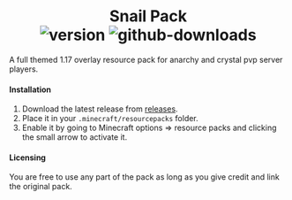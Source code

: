 <h1 align="center">
  Snail Pack<br>
  <img src="https://img.shields.io/github/v/release/seasnail8169/snail-pack" alt="version"/>
  <img src="https://img.shields.io/github/downloads/seasnail8169/snail-pack/total.svg" alt="github-downloads"/>
</h1>

A full themed 1.17 overlay resource pack for anarchy and crystal pvp server players.

#### Installation
1. Download the latest release from [releases](https://github.com/seasnail8169/snail-pack/releases/latest).
2. Place it in your `.minecraft/resourcepacks` folder.
3. Enable it by going to Minecraft options => resource packs and clicking the small arrow to activate it.

#### Licensing
You are free to use any part of the pack as long as you give credit and link the original pack.

